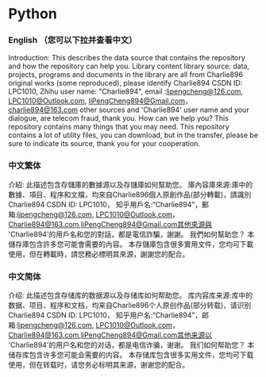 # Python
### English （您可以下拉并查看中文）
Introduction:
This describes the data source that contains the repository and how the repository can help you.
Library content library source: data, projects, programs and documents in the library are all from Charlie896 original works (some reproduced), please identify Charlie894 CSDN ID: LPC1010,
Zhihu user name: "Charlie894", email :lipengcheng@126.com, LPC1010@Outlook.com, liPengCheng894@Gmail.com，charlie894@163.com other sources and
'Charlie894' user name and your dialogue, are telecom fraud, thank you.
How can we help you?
This repository contains many things that you may need.
This repository contains a lot of utility files, you can download, but in the transfer, please be sure to indicate its source, thank you for your cooperation.
### 中文繁体
介紹:
此描述包含存儲庫的數據源以及存儲庫如何幫助您。
庫內容庫來源:庫中的數據、項目、程序和文檔，均來自Charlie896個人原創作品(部分轉載)，請識別Charlie894 CSDN ID: LPC1010，
知乎用戶名:“Charlie894”，郵箱:lipengcheng@126.com, LPC1010@Outlook.com，Charlie894@163.com,liPengCheng894@Gmail.com其他來源與
'Charlie894'的用戶名和您的對話，都是電信詐騙，謝謝。
我們如何幫助您？
本儲存庫包含許多您可能會需要的內容。
本存儲庫包含很多實用文件，您均可下載使用，但在轉載時，請您務必標明其來源，謝謝您的配合。
### 中文简体
介绍:
此描述包含存储库的数据源以及存储库如何帮助您。
库内容库来源:库中的数据、项目、程序和文档，均来自Charlie896个人原创作品(部分转载)，请识别Charlie894 CSDN ID: LPC1010，
知乎用户名:“Charlie894”，邮箱:lipengcheng@126.com, LPC1010@Outlook.com，Charlie894@163.com,liPengCheng894@Gmail.com其他来源以
'Charlie894'的用户名和您的对话，都是电信诈骗，谢谢。
我们如何帮助您？
本储存库包含许多您可能会需要的内容。
本存储库包含很多实用文件，您均可下载使用，但在转载时，请您务必标明其来源，谢谢您的配合。
